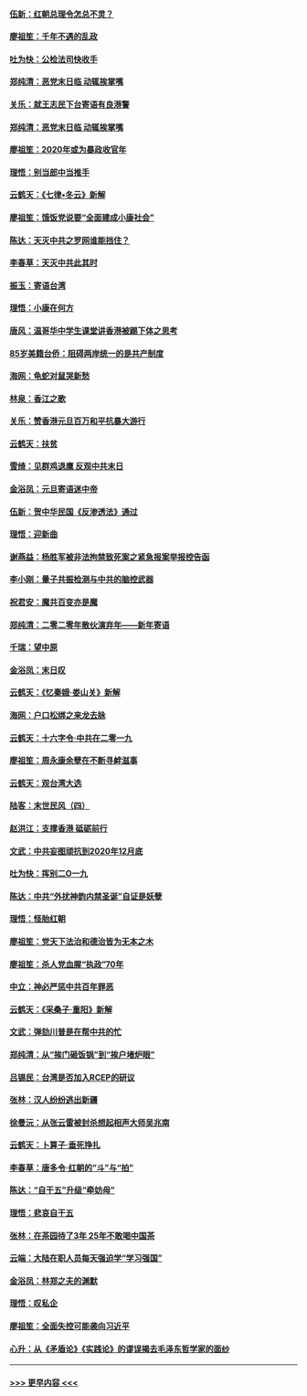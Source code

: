#### [伍新：红朝总理令怎总不灵？](../pages/nsc993/n11770813.md?t=01061502) 
#### [廖祖笙：千年不遇的乱政](../pages/nsc993/n11770373.md?t=01061502) 
#### [吐为快：公检法司快收手](../pages/nsc993/n11770359.md?t=01061502) 
#### [郑纯清：恶党末日临 动辄挨掌嘴](../pages/nsc993/n11769912.md?t=01061502) 
#### [关乐：就王志民下台寄语有良港警](../pages/nsc993/n11769903.md?t=01061502) 
#### [郑纯清：恶党末日临 动辄挨掌嘴](../pages/nsc993/n11769356.md?t=01061502) 
#### [廖祖笙：2020年或为暴政收官年](../pages/nsc993/n11768216.md?t=01061502) 
#### [理悟：别当郎中当推手](../pages/nsc993/n11768243.md?t=01061502) 
#### [云鹤天：《七律▪冬云》新解](../pages/nsc993/n11768204.md?t=01061502) 
#### [廖祖笙：饿饭党说要“全面建成小康社会”](../pages/nsc993/n11767482.md?t=01061502) 
#### [陈达：天灭中共之罗网谁能挡住？](../pages/nsc993/n11767465.md?t=01061502) 
#### [李春草：天灭中共此其时](../pages/nsc993/n11767452.md?t=01061502) 
#### [振玉：寄语台湾](../pages/nsc993/n11767432.md?t=01061502) 
#### [理悟：小康在何方](../pages/nsc993/n11767394.md?t=01061502) 
#### [唐风：温哥华中学生课堂讲香港被踢下体之思考](../pages/nsc993/n11766848.md?t=01061502) 
#### [85岁美籍台侨：阻碍两岸统一的是共产制度](../pages/nsc993/n11765043.md?t=01061502) 
#### [海网：龟蛇对鼠哭新愁](../pages/nsc993/n11764895.md?t=01061502) 
#### [林泉：香江之歌](../pages/nsc993/n11764415.md?t=01061502) 
#### [关乐：赞香港元旦百万和平抗暴大游行](../pages/nsc993/n11764382.md?t=01061502) 
#### [云鹤天：扶贫](../pages/nsc993/n11764245.md?t=01061502) 
#### [雪绮：见群鸡退鹰  反观中共末日](../pages/nsc993/n11762112.md?t=01061502) 
#### [金浴凤：元旦寄语迷中帝](../pages/nsc993/n11761788.md?t=01061502) 
#### [伍新：贺中华民国《反渗透法》通过](../pages/nsc993/n11761994.md?t=01061502) 
#### [理悟：迎新曲](../pages/nsc993/n11761152.md?t=01061502) 
#### [谢燕益：杨胜军被非法拘禁致死案之紧急报案举报控告函](../pages/nsc993/n11756134.md?t=01061502) 
#### [李小刚：量子共振检测与中共的脑控武器](../pages/nsc993/n11754518.md?t=01061502) 
#### [祝君安：魔共百变亦是魔](../pages/nsc993/n11754469.md?t=01061502) 
#### [郑纯清：二零二零年散伙演弃年——新年寄语](../pages/nsc993/n11754195.md?t=01061502) 
#### [千瑞：望中原](../pages/nsc993/n11754159.md?t=01061502) 
#### [金浴凤：末日叹](../pages/nsc993/n11752359.md?t=01061502) 
#### [云鹤天：《忆秦娥‧娄山关》新解](../pages/nsc993/n11752348.md?t=01061502) 
#### [海网：户口松绑之来龙去脉](../pages/nsc993/n11752328.md?t=01061502) 
#### [云鹤天：十六字令‧中共在二零一九](../pages/nsc993/n11752305.md?t=01061502) 
#### [廖祖笙：周永康余孽在不断寻衅滋事](../pages/nsc993/n11751013.md?t=01061502) 
#### [云鹤天：观台湾大选](../pages/nsc993/n11751007.md?t=01061502) 
#### [陆客：末世民风（四）](../pages/nsc993/n11749203.md?t=01061502) 
#### [赵洪江：支撑香港 砥砺前行](../pages/nsc993/n11748482.md?t=01061502) 
#### [文武：中共妄图顽抗到2020年12月底](../pages/nsc993/n11748446.md?t=01061502) 
#### [吐为快：挥别二O一九](../pages/nsc993/n11748411.md?t=01061502) 
#### [陈达：中共“外扰神韵内禁圣诞”自证是妖孽](../pages/nsc993/n11748226.md?t=01061502) 
#### [理悟：怪胎红朝](../pages/nsc993/n11748206.md?t=01061502) 
#### [廖祖笙：党天下法治和德治皆为无本之木](../pages/nsc993/n11748135.md?t=01061502) 
#### [廖祖笙：杀人党血腥“执政”70年](../pages/nsc993/n11745144.md?t=01061502) 
#### [中立：神必严惩中共百年罪恶](../pages/nsc993/n11744970.md?t=01061502) 
#### [云鹤天：《采桑子‧重阳》新解](../pages/nsc993/n11744948.md?t=01061502) 
#### [文武：弹劾川普是在帮中共的忙](../pages/nsc993/n11744758.md?t=01061502) 
#### [郑纯清：从“挨门砸饭锅”到“挨户堵炉眼”](../pages/nsc993/n11744745.md?t=01061502) 
#### [吕锡民：台湾是否加入RCEP的研议](../pages/nsc993/n11744701.md?t=01061502) 
#### [张林：汉人纷纷逃出新疆](../pages/nsc993/n11743530.md?t=01061502) 
#### [徐曼沅：从张云雷被封杀想起相声大师吴兆南](../pages/nsc993/n11741816.md?t=01061502) 
#### [云鹤天：卜算子‧垂死挣扎](../pages/nsc993/n11739956.md?t=01061502) 
#### [李春草：唐多令‧红朝的“斗”与“拍”](../pages/nsc993/n11739830.md?t=01061502) 
#### [陈达：“自干五”升级“牵妨母”](../pages/nsc993/n11739724.md?t=01061502) 
#### [理悟：悲哀自干五](../pages/nsc993/n11739547.md?t=01061502) 
#### [张林：在茶园待了3年 25年不敢喝中国茶](../pages/nsc993/n11739240.md?t=01061502) 
#### [云端：大陆在职人员每天强迫学“学习强国”](../pages/nsc993/n11738735.md?t=01061502) 
#### [金浴凤：林郑之夫的渊默](../pages/nsc993/n11737735.md?t=01061502) 
#### [理悟：叹私企](../pages/nsc993/n11737715.md?t=01061502) 
#### [廖祖笙：全面失控可能袭向习近平](../pages/nsc993/n11737704.md?t=01061502) 
#### [心升：从《矛盾论》《实践论》的谬误揭去毛泽东哲学家的面纱](../pages/nsc993/n11736962.md?t=01061502) 

----
#### [ >>> 更早内容 <<< ](../indexes/nsc993-earlier.md)
